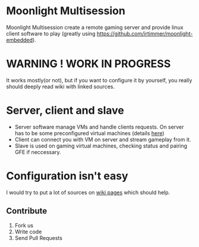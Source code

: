 # Moonlight Multisession

Moonlight Multisession create a remote gaming server and provide linux
client software to play (greatly using https://github.com/irtimmer/moonlight-embedded).

# WARNING ! WORK IN PROGRESS
It works mostly(or not), but if you want to configure it by yourself,
you really should deeply read wiki with linked sources.

# Server, client and slave

* Server software manage VMs and handle clients requests.
On server has to be some preconfigured virtual machines (details [here](https://github.com/Szredor/moonlight-multissesion/wiki))
* Client can connect you with VM on server and stream gameplay from it.
* Slave is used on gaming virtual machines, checking status and pairing GFE if neccessary.

# Configuration isn't easy
I would try to put a lot of sources on [wiki pages](https://github.com/Szredor/moonlight-multissesion/wiki)  which should help.

## Contribute
1. Fork us
2. Write code
3. Send Pull Requests